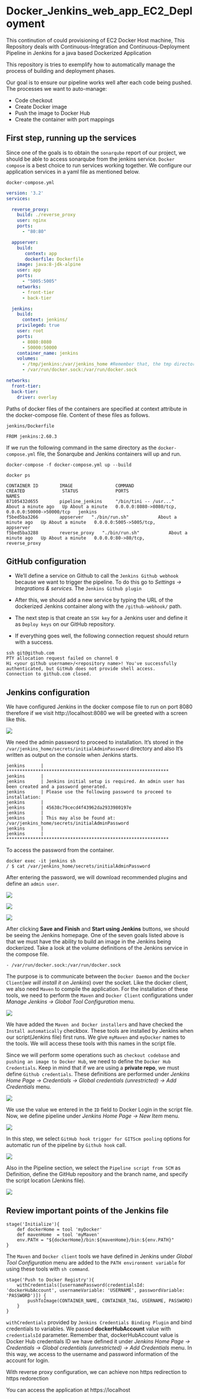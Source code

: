 # Docker_Jenkins_web_app_EC2_Deployment

This continution of could provisioning of EC2 Docker Host machine, This Repository deals with Continuous-Integration and Continuous-Deployment Pipeline in Jenkins for a java based Dockerized Application 

This repository is tries to exemplify how to automatically manage the process of building and deployment phases.

Our goal is to ensure our pipeline works well after each code being pushed. The processes we want to auto-manage:
* Code checkout
* Create Docker image
* Push the image to Docker Hub
* Create the container with port mappings


## First step, running up the services

Since one of the goals is to obtain the ``sonarqube`` report of our project, we should be able to access sonarqube from the jenkins service. ``Docker compose`` is a best choice to run services working together. We configure our application services in a yaml file as mentioned below.

``docker-compose.yml``
```yml
version: '3.2'
services:

  reverse_proxy:
    build: ./reverse_proxy
    user: nginx
    ports:
      - "80:80"

  appserver:
    build:
       context: app
       dockerfile: Dockerfile
    image: java:8-jdk-alpine
    user: app
    ports:
      - "5005:5005"
    networks:
      - front-tier
      - back-tier

  jenkins:
    build:
      context: jenkins/
    privileged: true
    user: root
    ports:
      - 8080:8080
      - 50000:50000
    container_name: jenkins
    volumes:
      - /tmp/jenkins:/var/jenkins_home #Remember that, the tmp directory is designed to be wiped on system reboot.
      - /var/run/docker.sock:/var/run/docker.sock

networks:
  front-tier:
  back-tier:
    driver: overlay

```

Paths of docker files of the containers are specified at context attribute in the docker-compose file. Content of these files as follows.


``jenkins/Dockerfile``
```
FROM jenkins:2.60.3
```

If we run the following command in the same directory as the ``docker-compose.yml`` file, the Sonarqube and Jenkins containers will up and run.

```
docker-compose -f docker-compose.yml up --build
```

```
docker ps

CONTAINER ID        IMAGE                COMMAND                  CREATED              STATUS              PORTS                                              NAMES
87105432d655        pipeline_jenkins     "/bin/tini -- /usr..."   About a minute ago   Up About a minute   0.0.0.0:8080->8080/tcp, 0.0.0.0:50000->50000/tcp   jenkins
f5bed5ba3266        appserver   "./bin/run.sh"           About a minute ago   Up About a minute   0.0.0.0:5005->5005/tcp,      appserver
f5bed5ba3288        reverse_proxy   "./bin/run.sh"           About a minute ago   Up About a minute   0.0.0.0:80->80/tcp,      reverse_proxy
```

## GitHub configuration
* We’ll define a service on Github to call the ``Jenkins Github webhook`` because we want to trigger the pipeline. To do this go to _Settings -> Integrations & services._ The ``Jenkins Github plugin`` 

* After this, we should add a new service by typing the URL of the dockerized Jenkins container along with the ``/github-webhook/`` path.

* The next step is that create an ``SSH key`` for a Jenkins user and define it as ``Deploy keys`` on our GitHub repository.

* If everything goes well, the following connection request should return with a success.
```
ssh git@github.com
PTY allocation request failed on channel 0
Hi <your github username>/<repository name>! You've successfully authenticated, but GitHub does not provide shell access.
Connection to github.com closed.
```

## Jenkins configuration

We have configured Jenkins in the docker compose file to run on port 8080 therefore if we visit http://localhost:8080 we will be greeted with a screen like this.

![](images/004.png)

We need the admin password to proceed to installation. It’s stored in the ``/var/jenkins_home/secrets/initialAdminPassword`` directory and also It’s written as output on the console when Jenkins starts.

```
jenkins      | *************************************************************
jenkins      |
jenkins      | Jenkins initial setup is required. An admin user has been created and a password generated.
jenkins      | Please use the following password to proceed to installation:
jenkins      |
jenkins      | 45638c79cecd4f43962da2933980197e
jenkins      |
jenkins      | This may also be found at: /var/jenkins_home/secrets/initialAdminPassword
jenkins      |
jenkins      | *************************************************************
```

To access the password from the container.

```
docker exec -it jenkins sh
/ $ cat /var/jenkins_home/secrets/initialAdminPassword
```

After entering the password, we will download recommended plugins and define an ``admin user``.

![](images/005.png)

![](images/006.png)

![](images/007.png)

After clicking **Save and Finish** and **Start using Jenkins** buttons, we should be seeing the Jenkins homepage. One of the seven goals listed above is that we must have the ability to build an image in the Jenkins being dockerized. Take a look at the volume definitions of the Jenkins service in the compose file.
```
- /var/run/docker.sock:/var/run/docker.sock
```

The purpose is to communicate between the ``Docker Daemon`` and the ``Docker Client``(_we will install it on Jenkins_) over the socket. Like the docker client, we also need ``Maven`` to compile the application. For the installation of these tools, we need to perform the ``Maven`` and ``Docker Client`` configurations under _Manage Jenkins -> Global Tool Configuration_ menu.

![](images/008.png)

We have added the ``Maven and Docker installers`` and have checked the ``Install automatically`` checkbox. These tools are installed by Jenkins when our script(Jenkins file) first runs. We give ``myMaven`` and ``myDocker`` names to the tools. We will access these tools with this names in the script file.

Since we will perform some operations such as ``checkout codebase`` and ``pushing an image to Docker Hub``, we need to define the ``Docker Hub Credentials``. Keep in mind that if we are using a **private repo**, we must define ``Github credentials``. These definitions are performed under _Jenkins Home Page -> Credentials -> Global credentials (unrestricted) -> Add Credentials_ menu.

![](images/009.png)

We use the value we entered in the ``ID`` field to Docker Login in the script file. Now, we define pipeline under _Jenkins Home Page -> New Item_ menu.

![](images/0101.png)

In this step, we select ``GitHub hook trigger for GITScm pooling`` options for automatic run of the pipeline by ``Github hook`` call.

![](images/011.png)

Also in the Pipeline section, we select the ``Pipeline script from SCM`` as Definition, define the GitHub repository and the branch name, and specify the script location (Jenkins file).

![](images/0120.png)



## Review important points of the Jenkins file

```
stage('Initialize'){
    def dockerHome = tool 'myDocker'
    def mavenHome  = tool 'myMaven'
    env.PATH = "${dockerHome}/bin:${mavenHome}/bin:${env.PATH}"
}
```

The ``Maven`` and ``Docker client`` tools we have defined in Jenkins under _Global Tool Configuration_ menu are added to the ``PATH environment variable`` for using these tools with ``sh command``.

```
stage('Push to Docker Registry'){
    withCredentials([usernamePassword(credentialsId: 'dockerHubAccount', usernameVariable: 'USERNAME', passwordVariable: 'PASSWORD')]) {
        pushToImage(CONTAINER_NAME, CONTAINER_TAG, USERNAME, PASSWORD)
    }
}
```

``withCredentials`` provided by ``Jenkins Credentials Binding Plugin`` and bind credentials to variables. We passed **dockerHubAccount** value with ``credentialsId`` parameter. Remember that, dockerHubAccount value is Docker Hub credentials ID we have defined it under _Jenkins Home Page -> Credentials -> Global credentials (unrestricted) -> Add Credentials_ menu. In this way, we access to the username and password information of the account for login.

With reverse proxy configuration, we can achieve non https redirection to https redorection

You can access the application at https://localhost

